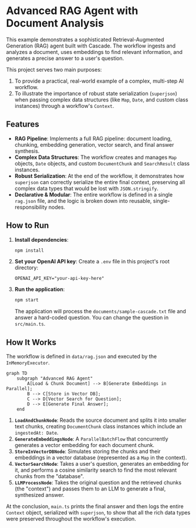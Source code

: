 # Advanced RAG Agent with Document Analysis

This example demonstrates a sophisticated Retrieval-Augmented Generation (RAG) agent built with Cascade. The workflow ingests and analyzes a document, uses embeddings to find relevant information, and generates a precise answer to a user's question.

This project serves two main purposes:

1. To provide a practical, real-world example of a complex, multi-step AI workflow.
2. To illustrate the importance of robust state serialization (`superjson`) when passing complex data structures (like `Map`, `Date`, and custom class instances) through a workflow's `Context`.

## Features

- **RAG Pipeline**: Implements a full RAG pipeline: document loading, chunking, embedding generation, vector search, and final answer synthesis.
- **Complex Data Structures**: The workflow creates and manages `Map` objects, `Date` objects, and custom `DocumentChunk` and `SearchResult` class instances.
- **Robust Serialization**: At the end of the workflow, it demonstrates how `superjson` can correctly serialize the entire final context, preserving all complex data types that would be lost with `JSON.stringify`.
- **Declarative & Modular**: The entire workflow is defined in a single `rag.json` file, and the logic is broken down into reusable, single-responsibility nodes.

## How to Run

1. **Install dependencies**:

    ```bash
    npm install
    ```

2. **Set your OpenAI API key**:
    Create a `.env` file in this project's root directory:

    ```
    OPENAI_API_KEY="your-api-key-here"
    ```

3. **Run the application**:

    ```bash
    npm start
    ```

    The application will process the `documents/sample-cascade.txt` file and answer a hard-coded question. You can change the question in `src/main.ts`.

## How It Works

The workflow is defined in `data/rag.json` and executed by the `InMemoryExecutor`.

```mermaid
graph TD
    subgraph "Advanced RAG Agent"
        A[Load & Chunk Document] --> B[Generate Embeddings in Parallel];
        B --> C[Store in Vector DB];
        C --> D[Vector Search for Question];
        D --> E[Generate Final Answer];
    end
```

1. **`LoadAndChunkNode`**: Reads the source document and splits it into smaller text chunks, creating `DocumentChunk` class instances which include an `ingestedAt: Date`.
2. **`GenerateEmbeddingsNode`**: A `ParallelBatchFlow` that concurrently generates a vector embedding for each document chunk.
3. **`StoreInVectorDBNode`**: Simulates storing the chunks and their embeddings in a vector database (represented as a `Map` in the context).
4. **`VectorSearchNode`**: Takes a user's question, generates an embedding for it, and performs a cosine similarity search to find the most relevant chunks from the "database".
5. **`LLMProcessNode`**: Takes the original question and the retrieved chunks (the "context") and passes them to an LLM to generate a final, synthesized answer.

At the conclusion, `main.ts` prints the final answer and then logs the entire `Context` object, serialized with `superjson`, to show that all the rich data types were preserved throughout the workflow's execution.
